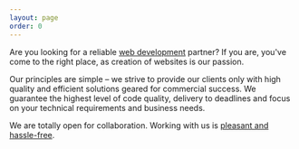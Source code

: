 ```yaml
---
layout: page
order: 0
---
```


Are you looking for a reliable [web development](/services/) partner? If you are, you've come to the right place, as creation of websites is our passion.

Our principles are simple – we strive to provide our clients only with high quality and efficient solutions geared for commercial success. We guarantee the highest level of code quality, delivery to deadlines and focus on your technical requirements and business needs.

We are totally open for collaboration. Working with us is [pleasant and hassle-free](/contact/).

